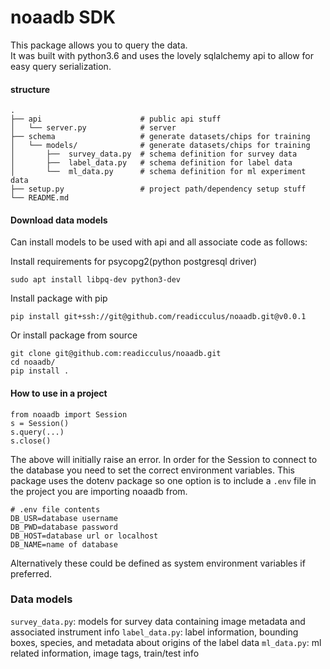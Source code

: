 # noaadb SDK
This package allows you to query the data.  
It was built with python3.6 and uses the lovely sqlalchemy api to allow for easy query serialization.


#### structure
    .
    ├── api                      # public api stuff
    │   └── server.py            # server
    ├── schema                   # generate datasets/chips for training
    │   └── models/              # generate datasets/chips for training
    │       ├──  survey_data.py  # schema definition for survey data
    │       ├──  label_data.py   # schema definition for label data
    │       └──  ml_data.py      # schema definition for ml experiment data
    ├── setup.py                 # project path/dependency setup stuff
    └── README.md


#### Download data models
Can install models to be used with api and all associate code as follows:

Install requirements for psycopg2(python postgresql driver)
```
sudo apt install libpq-dev python3-dev
```
Install package with pip
```
pip install git+ssh://git@github.com/readicculus/noaadb.git@v0.0.1
```
Or install package from source
```
git clone git@github.com:readicculus/noaadb.git
cd noaadb/
pip install . 
```

#### How to use in a project
```
from noaadb import Session
s = Session()
s.query(...)
s.close()
```

The above will initially raise an error.
In order for the Session to connect to the database you need to set the correct environment variables.
This package uses the dotenv package so one option is to include a `.env` file in the project you are importing noaadb from.
```
# .env file contents
DB_USR=database username
DB_PWD=database password
DB_HOST=database url or localhost
DB_NAME=name of database
```
Alternatively these could be defined as system environment variables if preferred.


### Data models
`survey_data.py`: models for survey data containing image metadata and associated instrument info
`label_data.py`: label information, bounding boxes, species, and metadata about origins of the label data
`ml_data.py`: ml related information, image tags, train/test info
